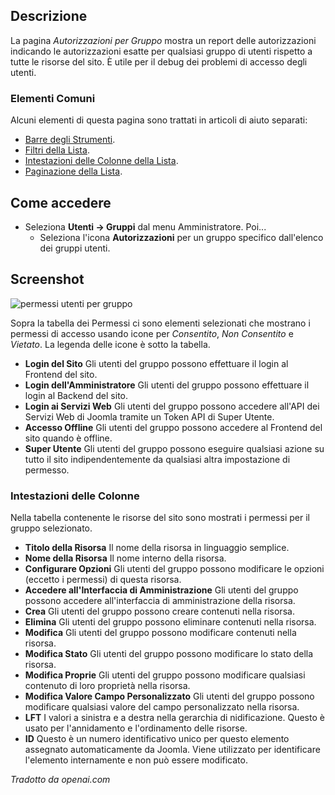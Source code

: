 <!-- Filename: Help4.x:Permissions_for_Group / Display title: Permessi per il Gruppo -->

## Descrizione

La pagina *Autorizzazioni per Gruppo* mostra un report delle autorizzazioni indicando le autorizzazioni esatte per qualsiasi gruppo di utenti rispetto a tutte le risorse del sito. È utile per il debug dei problemi di accesso degli utenti.

### Elementi Comuni

Alcuni elementi di questa pagina sono trattati in articoli di aiuto separati:

* [Barre degli Strumenti](jdocmanual?article=help/common-elements/toolbars).
* [Filtri della Lista](jdocmanual?article=help/common-elements/list-filters).
* [Intestazioni delle Colonne della Lista](jdocmanual?article=help/common-elements/list-column-headers).
* [Paginazione della Lista](jdocmanual?article=help/common-elements/list-pagination).

## Come accedere

- Seleziona **Utenti → Gruppi** dal menu Amministratore. Poi...
  - Seleziona l'icona **Autorizzazioni** per un gruppo specifico dall'elenco
    dei gruppi utenti.

## Screenshot

![permessi utenti per gruppo](../../../it/images/users/users-permissions-for-group.png)

Sopra la tabella dei Permessi ci sono elementi selezionati che mostrano i permessi di accesso
usando icone per *Consentito*, *Non Consentito* e *Vietato*. La legenda delle icone è sotto
la tabella.

- **Login del Sito** Gli utenti del gruppo possono effettuare il login al Frontend del sito.
- **Login dell'Amministratore** Gli utenti del gruppo possono effettuare il login al Backend del sito.
- **Login ai Servizi Web** Gli utenti del gruppo possono accedere all'API dei Servizi Web di Joomla
  tramite un Token API di Super Utente.
- **Accesso Offline** Gli utenti del gruppo possono accedere al Frontend del sito quando è
  offline.
- **Super Utente** Gli utenti del gruppo possono eseguire qualsiasi azione su
  tutto il sito indipendentemente da qualsiasi altra impostazione di permesso.

### Intestazioni delle Colonne

Nella tabella contenente le risorse del sito sono mostrati i permessi per il gruppo selezionato.

- **Titolo della Risorsa** Il nome della risorsa in linguaggio semplice.
- **Nome della Risorsa** Il nome interno della risorsa.
- **Configurare Opzioni** Gli utenti del gruppo possono modificare le
  opzioni (eccetto i permessi) di questa risorsa.
- **Accedere all'Interfaccia di Amministrazione** Gli utenti del gruppo possono accedere
  all'interfaccia di amministrazione della risorsa.
- **Crea** Gli utenti del gruppo possono creare contenuti nella risorsa.
- **Elimina** Gli utenti del gruppo possono eliminare contenuti nella risorsa.
- **Modifica** Gli utenti del gruppo possono modificare contenuti nella risorsa.
- **Modifica Stato** Gli utenti del gruppo possono modificare lo stato della risorsa.
- **Modifica Proprie** Gli utenti del gruppo possono modificare qualsiasi contenuto di loro proprietà nella risorsa.
- **Modifica Valore Campo Personalizzato** Gli utenti del gruppo possono modificare qualsiasi
  valore del campo personalizzato nella risorsa.
- **LFT** I valori a sinistra e a destra nella gerarchia di nidificazione. Questo è usato
  per l'annidamento e l'ordinamento delle risorse.
- **ID** Questo è un numero identificativo unico per questo elemento assegnato
  automaticamente da Joomla. Viene utilizzato per identificare l'elemento internamente
  e non può essere modificato.

*Tradotto da openai.com*

